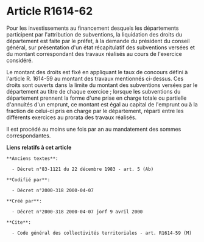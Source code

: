 # Article R1614-62

Pour les investissements au financement desquels les départements participent par l'attribution de subventions, la
liquidation des droits du département est faite par le préfet, à la demande du président du conseil général, sur présentation
d'un état récapitulatif des subventions versées et du montant correspondant des travaux réalisés au cours de l'exercice
considéré.

Le montant des droits est fixé en appliquant le taux de concours défini à l'article R. 1614-59 au montant des travaux
mentionnés ci-dessus. Ces droits sont ouverts dans la limite du montant des subventions versées par le département au titre
de chaque exercice ; lorsque les subventions du département prennent la forme d'une prise en charge totale ou partielle
d'annuités d'un emprunt, ce montant est égal au capital de l'emprunt ou à la fraction de celui-ci pris en charge par le
département, réparti entre les différents exercices au prorata des travaux réalisés.

Il est procédé au moins une fois par an au mandatement des sommes correspondantes.

**Liens relatifs à cet article**

	**Anciens textes**:

	  - Décret n°83-1121 du 22 décembre 1983 - art. 5 (Ab)

	**Codifié par**:

	  - Décret n°2000-318 2000-04-07

	**Créé par**:

	  - Décret n°2000-318 2000-04-07 jorf 9 avril 2000

	**Cite**:

	  - Code général des collectivités territoriales - art. R1614-59 (M)
